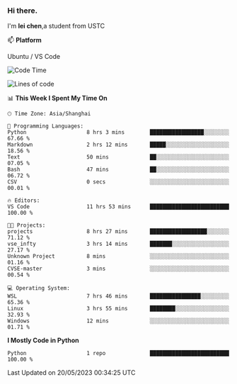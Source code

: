 ### Hi there.
I'm **lei chen**,a student from USTC

📫 **Platform**

Ubuntu / VS Code

<!--START_SECTION:waka-->
![Code Time](http://img.shields.io/badge/Code%20Time-67%20hrs%2043%20mins-blue)

![Lines of code](https://img.shields.io/badge/From%20Hello%20World%20I%27ve%20Written-0%20lines%20of%20code-blue)

📊 **This Week I Spent My Time On** 

```text
🕑︎ Time Zone: Asia/Shanghai

💬 Programming Languages: 
Python                   8 hrs 3 mins        █████████████████░░░░░░░░   67.66 % 
Markdown                 2 hrs 12 mins       █████░░░░░░░░░░░░░░░░░░░░   18.56 % 
Text                     50 mins             ██░░░░░░░░░░░░░░░░░░░░░░░   07.05 % 
Bash                     47 mins             ██░░░░░░░░░░░░░░░░░░░░░░░   06.72 % 
CSV                      0 secs              ░░░░░░░░░░░░░░░░░░░░░░░░░   00.01 % 

🔥 Editors: 
VS Code                  11 hrs 53 mins      █████████████████████████   100.00 % 

🐱‍💻 Projects: 
projects                 8 hrs 27 mins       ██████████████████░░░░░░░   71.12 % 
vse_infty                3 hrs 14 mins       ███████░░░░░░░░░░░░░░░░░░   27.17 % 
Unknown Project          8 mins              ░░░░░░░░░░░░░░░░░░░░░░░░░   01.16 % 
CVSE-master              3 mins              ░░░░░░░░░░░░░░░░░░░░░░░░░   00.54 % 

💻 Operating System: 
WSL                      7 hrs 46 mins       ████████████████░░░░░░░░░   65.36 % 
Linux                    3 hrs 55 mins       ████████░░░░░░░░░░░░░░░░░   32.93 % 
Windows                  12 mins             ░░░░░░░░░░░░░░░░░░░░░░░░░   01.71 % 
```

**I Mostly Code in Python** 

```text
Python                   1 repo              █████████████████████████   100.00 % 
```




 Last Updated on 20/05/2023 00:34:25 UTC
<!--END_SECTION:waka-->
